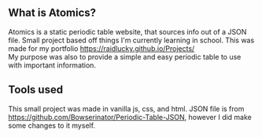 ## What is Atomics?
Atomics is a static periodic table website, that sources info out of a JSON file.
Small project based off things I'm currently learning in school.
This was made for my portfolio https://raidlucky.github.io/Projects/
<br>
My purpose was also to provide a simple and easy periodic table to use with important information.

## Tools used
This small project was made in vanilla js, css, and html.
JSON file is from https://github.com/Bowserinator/Periodic-Table-JSON, however I did make some changes to it myself.